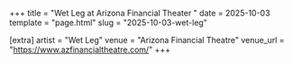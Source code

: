 +++
title = "Wet Leg at Arizona Financial Theater "
date = 2025-10-03
template = "page.html"
slug = "2025-10-03-wet-leg"

[extra]
artist = "Wet Leg"
venue = "Arizona Financial Theatre"
venue_url = "https://www.azfinancialtheatre.com/"
+++

